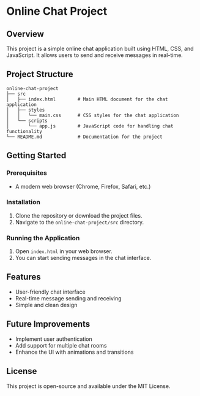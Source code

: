 # Online Chat Project

## Overview
This project is a simple online chat application built using HTML, CSS, and JavaScript. It allows users to send and receive messages in real-time.

## Project Structure
```
online-chat-project
├── src
│   ├── index.html        # Main HTML document for the chat application
│   ├── styles
│   │   └── main.css      # CSS styles for the chat application
│   └── scripts
│       └── app.js        # JavaScript code for handling chat functionality
└── README.md             # Documentation for the project
```

## Getting Started

### Prerequisites
- A modern web browser (Chrome, Firefox, Safari, etc.)

### Installation
1. Clone the repository or download the project files.
2. Navigate to the `online-chat-project/src` directory.

### Running the Application
1. Open `index.html` in your web browser.
2. You can start sending messages in the chat interface.

## Features
- User-friendly chat interface
- Real-time message sending and receiving
- Simple and clean design

## Future Improvements
- Implement user authentication
- Add support for multiple chat rooms
- Enhance the UI with animations and transitions

## License
This project is open-source and available under the MIT License.